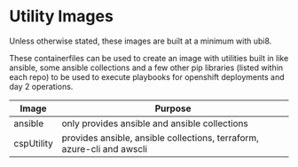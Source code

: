 # Utility Images
Unless otherwise stated, these images are built at a minimum with ubi8.

These containerfiles can be used to create an image with utilities built in like ansible, some
ansible collections and a few other pip libraries (listed within each repo) to be used to execute
playbooks for openshift deployments and day 2 operations.

| Image | Purpose |
| ----- | ------- |
| ansible | only provides ansible and ansible collections |
| cspUtility | provides ansible, ansible collections, terraform, azure-cli and awscli |